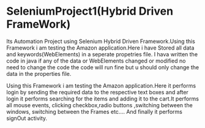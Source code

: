 # SeleniumProject1(Hybrid Driven FrameWork)
Its Automation Project using Selenium Hybrid Driven Framework.Using this Framework i am testing the
Amazon application.Here i have Stored all data and keywords(WebElements) in a seperate propetries file.
I hava written the code in java if any of the data or WebElements changed or modified no need
to change the code the code will run fine but u should only change the data in the properties file.

Using this Framework i am testing the Amazon application.Here it performs login by sending the required
data to the respective text boxes and after login it performs searching for the items and adding it to
the cart.It performs all mouse events, clicking checkbox,radio buttons ,switching between the windows,
switching between the Frames etc.... And finally it performs signOut activity.


